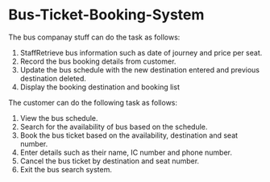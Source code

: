 # Bus-Ticket-Booking-System

The bus companay stuff can do the task as follows:
1. StaffRetrieve bus information such as date of journey and price per seat.
2. Record the bus booking details from customer.
3. Update the bus schedule with the new destination entered and previous destination deleted.
4. Display the booking destination and booking list

The customer can do the following task as follows: 
1. View the bus schedule.
2. Search for the availability of bus based on the schedule.
3. Book the bus ticket based on the availability, destination and seat number.
4. Enter details such as their name, IC number and phone number.
5. Cancel the bus ticket by destination and seat number.
6. Exit the bus search system.
